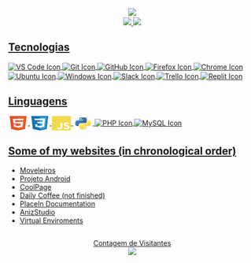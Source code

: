 <div align="center">
    <img src="https://readme-typing-svg.herokuapp.com/?color=Ufff&center=true&vCenter=true&multiline=true&width=500&height=100&lines=Hello+Everyone!+My+name+is+Erick;Im+studying+to+be+a+Web+Developer.">
</div>
<div align="center">
    <a href="https://github.com/BiraBalaZ">
    <img height="160em" src="https://github-readme-stats.vercel.app/api?username=birabalaz&show_icons=true&theme=dracula&include_all_commits=true&count_private=true&borders=false"/>
    <img height="160em" src="https://github-readme-stats.vercel.app/api/top-langs/?username=birabalaz&layout=compact&langs_count=8&theme=dracula&hide_&card_width=365"/>
</div>

<div style="display: inline_block">

  ## Tecnologias
  <img align="center" alt="VS Code Icon" height="30" width="40" src="https://cdn.jsdelivr.net/gh/devicons/devicon/icons/vscode/vscode-original.svg" />
  <img align="center" alt="Git Icon"     height="30" width="40" src="https://cdn.jsdelivr.net/gh/devicons/devicon/icons/git/git-original.svg" />
  <img align="center" alt="GitHub Icon"  height="30" width="30" src="https://user-images.githubusercontent.com/85596186/197550500-e095478b-f97b-43d1-9df1-02718e3ba928.png" />
  <img align="center" alt="Firefox Icon" height="30" width="40" src="https://cdn.jsdelivr.net/gh/devicons/devicon/icons/firefox/firefox-original.svg" />
  <img align="center" alt="Chrome Icon"  height="30" width="40" src="https://cdn.jsdelivr.net/gh/devicons/devicon/icons/chrome/chrome-original.svg"/>
  <img align="center" alt="Ubuntu Icon"  height="30" width="40" src="https://cdn.jsdelivr.net/gh/devicons/devicon@latest/icons/ubuntu/ubuntu-original.svg" />
  <img align="center" alt="Windows Icon" height="30" width="40" src="https://cdn.jsdelivr.net/gh/devicons/devicon/icons/windows8/windows8-original.svg" />
  <img align="center" alt="Slack Icon"   height="30" width="40" src="https://cdn.jsdelivr.net/gh/devicons/devicon/icons/slack/slack-original.svg" />
  <img align="center" alt="Trello Icon"  height="30" width="40" src="https://cdn.jsdelivr.net/gh/devicons/devicon/icons/trello/trello-plain.svg" />
  <img align="center" alt="Replit Icon"  height="30" width="40" src="https://cdn.jsdelivr.net/gh/devicons/devicon@latest/icons/replit/replit-original.svg" />
 
  ## Linguagens
  <img align="center" alt="HTML Icon"   height="30" width="40" src="https://raw.githubusercontent.com/devicons/devicon/master/icons/html5/html5-original.svg">
  <img align="center" alt="CSS Icon"    height="30" width="40" src="https://raw.githubusercontent.com/devicons/devicon/master/icons/css3/css3-original.svg">
  <img align="center" alt="Js Icon"     height="30" width="40" src="https://raw.githubusercontent.com/devicons/devicon/master/icons/javascript/javascript-plain.svg">
  <img align="center" alt="Python Icon" height="30" width="40" src="https://raw.githubusercontent.com/devicons/devicon/master/icons/python/python-original.svg">
  <img align="center" alt="PHP Icon"    height="50" width="40" src="https://cdn.jsdelivr.net/gh/devicons/devicon@latest/icons/php/php-original.svg">
  <img align="center" alt="MySQL Icon"  height="50" width="60" src="https://cdn.jsdelivr.net/gh/devicons/devicon@latest/icons/mysql/mysql-original-wordmark.svg">
</div>

## Some of my websites (in chronological order)
<div>
  <ul>
    <li><a target="_blank" href="https://birabalaz.github.io/Landing-Page-Moveleiros/HTML/index.html">Moveleiros</a>
    <li><a target="_blank" href="https://birabalaz.github.io/Projeto-Android/">Projeto Android</a>
    <li><a target="_blank" href="https://birabalaz.github.io/CoolPage/">CoolPage</a>
    <li><a target="_blank" href="https://birabalaz.github.io/Daily-Coffee/">Daily Coffee (not finished)</a>
    <li><a target="_blank" href="https://birabalaz.github.io/PlaceInDocumentation/">PlaceIn Documentation</a>
    <li><a target="_blank" href="https://birabalaz.github.io/AnizStudio/">AnizStudio</a>
    <li><a target="_blank" href="https://birabalaz.github.io/VirtualEnviroments/">Virtual Enviroments</li>
  </ul>
</div>

##
<p align="center">Contagem de Visitantes<br><img src="https://profile-counter.glitch.me/birabalaz/count.svg"/></p>
</div>
